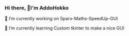 ### Hi there, 👋I'm AddoHokko
🔭 I’m currently working on Sparx-Maths-SpeedUp-GUI

🌱 I’m currently learning Custom tkinter to make a nice GUI
<!--
**ACuteCat24/ACuteCat24** is a ✨ _special_ ✨ repository because its `README.md` (this file) appears on your GitHub profile.

Here are some ideas to get you started:

- 🔭 I’m currently working on ...
- 🌱 I’m currently learning ...
- 👯 I’m looking to collaborate on ...
- 🤔 I’m looking for help with ...
- 💬 Ask me about ...
- 📫 How to reach me: ...
- 😄 Pronouns: ...
- ⚡ Fun fact: ...
-->
